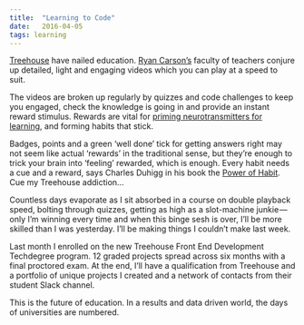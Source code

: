 ```yaml
---
title:  "Learning to Code"
date:   2016-04-05
tags: learning
---
```


[Treehouse][treehouse] have nailed education. [Ryan Carson’s][ryan-carson] faculty of teachers conjure up detailed, light and engaging videos which you can play at a speed to suit.

The videos are broken up regularly by quizzes and code challenges to keep you engaged, check the knowledge is going in and provide an instant reward stimulus. Rewards are vital for [priming neurotransmitters for learning][doidge], and forming habits that stick.

Badges, points and a green ‘well done’ tick for getting answers right may not seem like actual ‘rewards’ in the traditional sense, but they’re enough to trick your brain into ‘feeling’ rewarded, which is enough. Every habit needs a cue and a reward, says Charles Duhigg in his book the [Power of Habit][duhigg]. Cue my Treehouse addiction…

Countless days evaporate as I sit absorbed in a course on double playback speed, bolting through quizzes, getting as high as a slot-machine junkie — only I’m winning every time and when this binge sesh is over, I’ll be more skilled than I was yesterday. I’ll be making things I couldn’t make last week.

Last month I enrolled on the new Treehouse Front End Development Techdegree program. 12 graded projects spread across six months with a final proctored exam. At the end, I’ll have a qualification from Treehouse and a portfolio of unique projects I created and a network of contacts from their student Slack channel.

This is the future of education. In a results and data driven world, the days of universities are numbered.

[treehouse]: http://treehouse.7eer.net/c/248218/228915/3944
[ryan-carson]: http://ryancarson.com/
[teachers]: https://teamtreehouse.com/teachers
[doidge]: http://amzn.to/1UDJSlT
[duhigg]: http://amzn.to/1UDHXxM
